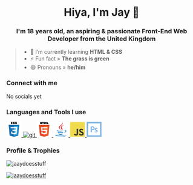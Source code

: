 <h1 align="center">Hiya, I'm Jay 👋</h1>
<h3 align="center">I'm 18 years old, an aspiring & passionate Front-End Web Developer from the United Kingdom</h3>

> 
> - 🌱 I’m currently learning **HTML & CSS**
> - ⚡ Fun fact » **The grass is green**
> - 😄 Pronouns » **he/him**

<h3 align="left">Connect with me</h3>
<p align="left">No socials yet
</p>

<h3 align="left">Languages and Tools I use</h3>
<p align="left"> <a href="https://www.w3schools.com/css/" target="_blank" rel="noreferrer"> <img src="https://raw.githubusercontent.com/devicons/devicon/master/icons/css3/css3-original-wordmark.svg" alt="css3" width="40" height="40"/> </a> <a href="https://git-scm.com/" target="_blank" rel="noreferrer"> <img src="https://www.vectorlogo.zone/logos/git-scm/git-scm-icon.svg" alt="git" width="40" height="40"/> </a> <a href="https://www.w3.org/html/" target="_blank" rel="noreferrer"> <img src="https://raw.githubusercontent.com/devicons/devicon/master/icons/html5/html5-original-wordmark.svg" alt="html5" width="40" height="40"/> </a> <a href="https://www.java.com" target="_blank" rel="noreferrer"> <img src="https://raw.githubusercontent.com/devicons/devicon/master/icons/java/java-original.svg" alt="java" width="40" height="40"/> </a> <a href="https://developer.mozilla.org/en-US/docs/Web/JavaScript" target="_blank" rel="noreferrer"> <img src="https://raw.githubusercontent.com/devicons/devicon/master/icons/javascript/javascript-original.svg" alt="javascript" width="40" height="40"/> </a> <a href="https://www.photoshop.com/en" target="_blank" rel="noreferrer"> <img src="https://raw.githubusercontent.com/devicons/devicon/master/icons/photoshop/photoshop-line.svg" alt="photoshop" width="40" height="40"/> </a> </p>

<h3 align="left">Profile & Trophies</h3>

<p align="left"> <img src="https://komarev.com/ghpvc/?username=jaaydoesstuff&label=Profile%20views&color=0e75b6&style=flat" alt="jaaydoesstuff" /> </p>

<p align="left"> <a href="https://github.com/ryo-ma/github-profile-trophy"><img src="https://github-profile-trophy.vercel.app/?username=jaaydoesstuff" alt="jaaydoesstuff" /></a> </p>
